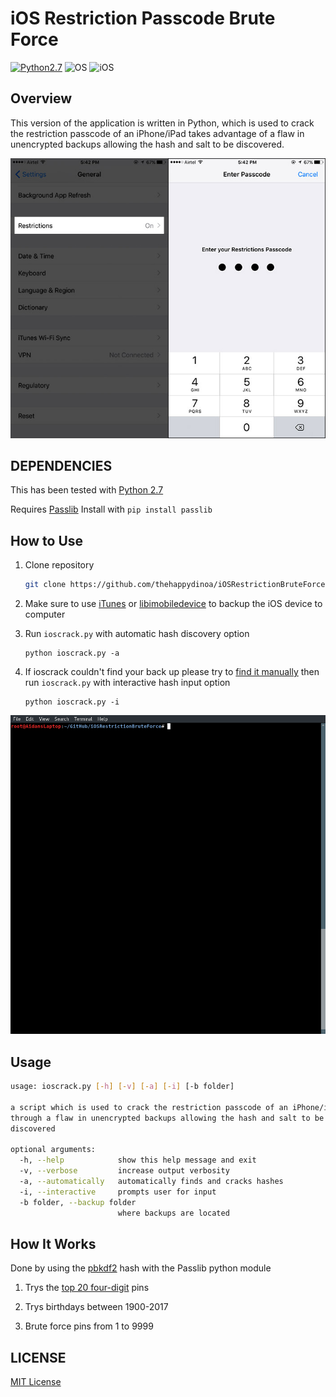 # iOS Restriction Passcode Brute Force 
[![Python2.7](https://img.shields.io/badge/Python-2.7-orange.svg?style=flat-square)](https://www.python.org/downloads/release/python-2714/) ![OS](https://img.shields.io/badge/Works%20On-Linux%20|%20macOS%20|%20Windows%20-green.svg?style=flat-square) ![iOS](https://img.shields.io/badge/Tested%20On%20iOS-9.3.5%20|%2010.0.1%20|%2011.2.1-green.svg?style=flat-square)

## Overview

This version of the application is written in Python, which is used to crack the restriction passcode of an iPhone/iPad takes advantage of a flaw in unencrypted backups allowing the hash and salt to be discovered.

![Restriction Passcode](docs/ios-restrictions.jpeg)

## DEPENDENCIES

This has been tested with [Python 2.7](https://www.python.org/downloads/release/python-2714/)

Requires [Passlib](https://passlib.readthedocs.io/en/stable/) Install with `pip install passlib`

## How to Use

1. Clone repository

    ```bash
    git clone https://github.com/thehappydinoa/iOSRestrictionBruteForce && cd iOSRestrictionBruteForce
    ```

2. Make sure to use [iTunes](https://www.apple.com/itunes/download/) or [libimobiledevice](https://github.com/libimobiledevice/libimobiledevice) to backup the iOS device to computer

3. Run `ioscrack.py` with automatic hash discovery option

    ```
    python ioscrack.py -a
    ```
  
4. If ioscrack couldn't find your back up please try to [find it manually](https://github.com/thehappydinoa/iOSRestrictionBruteForce/wiki/Manually-find-restrictions-hash-and-salt) then run `ioscrack.py` with interactive hash input option

    ```
    python ioscrack.py -i
    ```

![GIF](docs/ioscrack.gif)

## Usage

```bash
usage: ioscrack.py [-h] [-v] [-a] [-i] [-b folder]

a script which is used to crack the restriction passcode of an iPhone/iPad
through a flaw in unencrypted backups allowing the hash and salt to be
discovered

optional arguments:
  -h, --help            show this help message and exit
  -v, --verbose         increase output verbosity
  -a, --automatically   automatically finds and cracks hashes
  -i, --interactive     prompts user for input
  -b folder, --backup folder
                        where backups are located
```

## How It Works

Done by using the [pbkdf2](http://www.ietf.org/rfc/rfc2898.txt) hash with the Passlib python module

1. Trys the [top 20 four-digit](http://www.datagenetics.com/blog/september32012/index.html) pins

2. Trys birthdays between 1900-2017

3. Brute force pins from 1 to 9999

## LICENSE

[MIT License](LICENSE)
